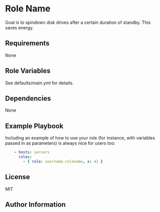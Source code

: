 Role Name
=========

Goal is to spindown disk drives after a certain duration of standby. This saves energy.

Requirements
------------

None

Role Variables
--------------

See defaults/main.yml for details.

Dependencies
------------

None

Example Playbook
----------------

Including an example of how to use your role (for instance, with variables passed in as parameters) is always nice for users too:

```yaml
    - hosts: servers
      roles:
        - { role: username.rolename, x: 42 }
```

License
-------

MIT

Author Information
------------------
